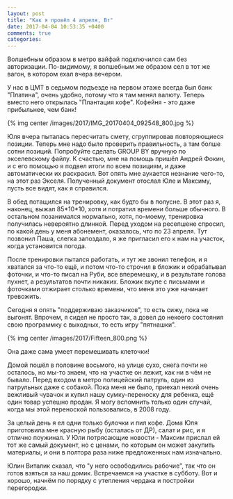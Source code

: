 ```yaml
---
layout: post
title: "Как я провёл 4 апреля, Вт"
date: 2017-04-04 10:53:35 +0400
comments: true
categories: 
---
```

Волшебным образом в метро вайфай подключился сам без авторизации. По-видимому, я волшебным же образом сел в тот же вагон, в котором ехал вчера вечером.

У нас в ЦМТ в седьмом подъезде на первом этаже всегда был банк "Платина", очень удобно, потому что я там менял валюту. Теперь вместо него открылась "Плантация кофе". Кофейня - это даже прибыльнее, чем банк!

{% img center /images/2017/IMG_20170404_092548_800.jpg %}

Юля вчера пыталась пересчитать смету, сгруппировав повторяющиеся позиции. Теперь мне надо было проверить правильность, а там болше сотни позиций. Попробуйте сделать GROUP BY вручную по экселевскому файлу. К счастью, мне на помощь пришёл Андрей Фокин, и с его помощью я подвел итоги по всем позициям, и даже автоматически их раскрасил. Вот опять мне аукается незнание чего-то, на этот раз Экселя. Полученный документ отослал Юле и Максиму, пусть все видят, как я справился.

В обед потащился на тренировку, как будто бы в полусне. В этот раз я, наконец, выжал 85\*10\*10, хотя и потратил времени больше обычного. В остальном позанимался нормально, хотя, по-моему, тренировка получилась невероятно длинной. Перед уходом на ресепшене спросил, по какой день у меня абонемент, оказалось, что по 23 апреля. Тут позвонил Паша, слегка запоздало, я же пригласил его к нам на участок, когда установится погода.

После тренировки пытался работать, и тут же звонил телефон, и я хватался за что-то ещё, и потом что-то строчил в бложик и обрабатывал фоточки, и что-то писал на Руби, все вперемешку, и в результате голова пухнет, а результатов почти никаких. Бложик вкупе с письмами и фоточками отжирает столько времени, что меня это уже начинает тревожить. 

Сегодня я опять "поддерживаю заказчиков", то есть сижу, пока не выгонят. Впрочем, я сидел не просто так, а довел до некоего состояния свою программку с выходных, то есть игру "пятнашки".

{% img center /images/2017/Fifteen_800.png %}

Она даже сама умеет перемешивать клеточки!

Домой пошёл в половине восьмого, на улице сухо, снега почти не осталось, но мы-то знаем, что на участке он лежит, как ни в чём не бывало. Перед входом в метро полицейский патруль, один из патрульных даже с собакой. Пока меня не было, приехал некий очень вежливый чувачок и купил нашу сумку-переноску для ребенка, ещё один товар успешно продан. Я могу вспомнить только один случай, когда мы этой переноской пользовались, в 2008 году.

За целый день я ел одни только булочки и пил кофе. Дома Юля приготовила мне красную рыбу (осталась от ДР), салат и рис, и я отлично поужинал. У Юли потрясающие новости - Максим прислал ей тот же самый документ, но с ценами, по которым он может закупить материалы, и они в полтора раза ниже предложенных нам изначально.

Юлин Виталик сказал, что "у него освободились рабочие", так что он готов взяться за наш домик. Встречаемся на участке в субботу. Вот и хорошо, начнём по порядку с утепления чердака и постройки перегородки.

